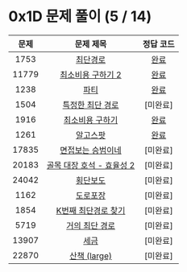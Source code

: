 # 0x1D 문제 풀이 (5 / 14)

| 문제 | 문제 제목 | 정답 코드 |
| :--: | :--: | :--: |
| 1753 | [최단경로](https://www.acmicpc.net/problem/1753) | [완료](./solutions/1753.cpp) |
| 11779 | [최소비용 구하기 2](https://www.acmicpc.net/problem/11779) | [완료](./solutions/11779.cpp) |
| 1238 | [파티](https://www.acmicpc.net/problem/1238) | [완료](./solutions/1238.cpp) |
| 1504 | [특정한 최단 경로](https://www.acmicpc.net/problem/1504) | [미완료] |
| 1916 | [최소비용 구하기](https://www.acmicpc.net/problem/1916) | [완료](./solutions/1916.cpp) |
| 1261 | [알고스팟](https://www.acmicpc.net/problem/1261) | [완료](./solutions/1261.cpp) |
| 17835 | [면접보는 승범이네](https://www.acmicpc.net/problem/17835) | [미완료] |
| 20183 | [골목 대장 호석 - 효율성 2](https://www.acmicpc.net/problem/20183) | [미완료] |
| 24042 | [횡단보도](https://www.acmicpc.net/problem/24042) | [미완료] |
| 1162 | [도로포장](https://www.acmicpc.net/problem/1162) | [미완료] |
| 1854 | [K번째 최단경로 찾기](https://www.acmicpc.net/problem/1854) | [미완료] |
| 5719 | [거의 최단 경로](https://www.acmicpc.net/problem/5719) | [미완료] |
| 13907 | [세금](https://www.acmicpc.net/problem/13907) | [미완료] |
| 22870 | [산책 (large)](https://www.acmicpc.net/problem/22870) | [미완료] |
